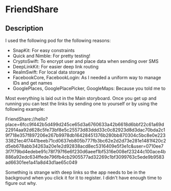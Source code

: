 # FriendShare

## Description

I used the following pod for the following reasons:

- SnapKit: For easy constraints
- Quick and Nimble: For pretty testing!
- CryptoSwift: To encrypt user and place data when sending over SMS
- DeepLinkKit: For easier deep link routing
- RealmSwift: For local data storage
- FacebookCore, FacebookLogin: As I needed a uniform way to manage IDs and get names
- GooglePlaces, GooglePlacePicker, GoogleMaps: Because you told me to

Most everything is laid out in the Main storyboard. Once you get up and running you can test the links by sending one to yourself or by using the following example:

FriendShare://hello?place=6fcc9f442b5d499d245ce65d3a6760633a42b6618d6bbf22c61a69d22914aa92d628c5fe73bf8e5c25573d83ddd33c0c82923d8d3dac70bda2c19f718e357f897206e267b9978db16428451376b280bb870304c5bc8e0e22333821ec4f7441beeb71cd0637eb805b777fb3bc62e2d2d73e281e1481f420c2d5eb678abb34263a20e1e2d92838acd8ec5316409e5f3e1c&user=0710ee73f7f79bd4edebe91c78f797f6e6f230d6aeef1bf5316e008ef23244c100ace4b886a92edc634ffede796fb4cb2905577ad32269c1bf3099763c5ede9b9583ad66301ee1a41a8d43d1ae65c049

Something is strange with deep links so the app needs to be in the background when you click it for it to register. I didn't have enough time to figure out why.


